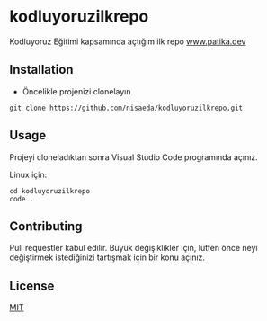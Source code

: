# kodluyoruzilkrepo
Kodluyoruz Eğitimi kapsamında açtığım ilk repo
www.patika.dev


## Installation
- Öncelikle projenizi clonelayın
```
git clone https://github.com/nisaeda/kodluyoruzilkrepo.git

```
## Usage
Projeyi cloneladıktan sonra Visual Studio Code programında açınız.

Linux için:
```
cd kodluyoruzilkrepo
code .
```
## Contributing
Pull requestler kabul edilir. Büyük değişiklikler için, lütfen önce neyi değiştirmek istediğinizi tartışmak için bir konu açınız.

## License
[MIT](https://choosealicense.com/licenses/mit/)
